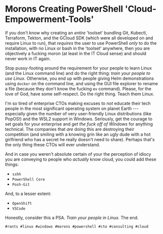 # Morons Creating PowerShell 'Cloud-Empowerment-Tools'

If you don't know why creating an *entire* 'toolset' bundling Git,
Kubectl, Terraform, Tekton, and the GCloud SDK (which were all developed
on and require Linux to run), that *requires* the user to use
PowerShell *only* to do the installation, with no Linux or bash in
the 'toolset' anywhere, then you are objectively a fucking moron (at
least in the IT Cloud sense) and should never work in IT again.

Stop pussy-footing around the requirement for your people to learn Linux
(and the Linux command line) and do the right thing: *train your people to
use Linux.* Otherwise, you end up with people giving Helm demonstrations
using `docker` on the command line, and using the GUI file explorer to
rename a file (because they don't know the fucking `mv` command).
Please, for the love of God, have some self-respect. Do the
right thing. Teach them Linux.

I'm so tired of enterprise CTOs making excuses to *not* educate
their tech people in the most significant operating system on planet
Earth --- especially given the number of very user-friendly Linux
distributions (like PopOS!) and the WSL2 support in Windows. Seriously,
get the courage to set goals for your enterprise and *get the fuck off of
Windows* for anything technical. The companies that *are* doing this are
destroying their competition (and smiling with a knowing grin like an
ugly dude with a hot girlfriend who has a secret he really doesn't need
to share). Perhaps that's the only thing these CTOs will ever
understand.

And in case you weren't absolute certain of your the perception of
idiocy you are conveying to people who *actually* know cloud, you could
add these things:

* `sshh`
* `PowerShell Core`
* `Posh-Git`

And, to a lesser extent:

* `OpenShift`
* `VSCode`

Honestly, consider this a PSA. *Train your people in Linux.* The end.

    #rants #linux #windows #morons #powershell #cto #consulting #cloud
